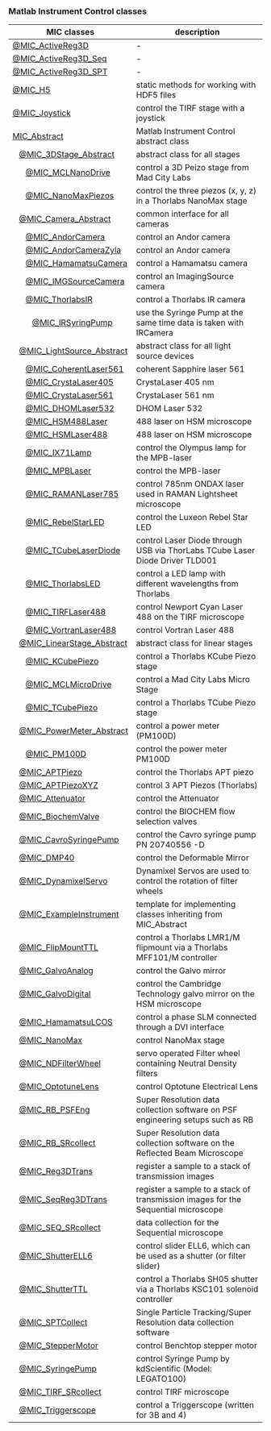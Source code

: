 ### Matlab Instrument Control classes

|**MIC** classes|description|
-------------|---
[@MIC_ActiveReg3D](../@MIC_ActiveReg3D/Documentation/MIC_ActiveReg3D.md) | -
[@MIC_ActiveReg3D_Seq](../@MIC_ActiveReg3D_Seq/Documentation/MIC_ActiveReg3D_Seq.md) | -
[@MIC_ActiveReg3D_SPT](../@MIC_ActiveReg3D_SPT/Documentation/MIC_ActiveReg3D_SPT.md) | -
[@MIC_H5](../@MIC_H5/Documentation/MIC_H5.md) | static methods for working with HDF5 files
[@MIC_Joystick](../@MIC_Joystick/Documentation/MIC_Joystick.md) | control the TIRF stage with a joystick
[MIC_Abstract](../MIC_Abstract.m) | Matlab Instrument Control abstract class
&nbsp;&nbsp;&nbsp;[@MIC_3DStage_Abstract](../@MIC_3DStage_Abstract/Documentation/MIC_3DStage_Abstract.md) | abstract class for all stages
&nbsp;&nbsp;&nbsp;&nbsp;&nbsp;&nbsp;[@MIC_MCLNanoDrive](../@MIC_MCLNanoDrive/Documentation/MIC_MCLNanoDrive.md) | control a 3D Peizo stage from Mad City Labs
&nbsp;&nbsp;&nbsp;&nbsp;&nbsp;&nbsp;[@MIC_NanoMaxPiezos](../@MIC_NanoMaxPiezos/Documentation/MIC_NanoMaxPiezos.md) | control the three piezos (x, y, z) in a Thorlabs NanoMax stage
&nbsp;&nbsp;&nbsp;[@MIC_Camera_Abstract](../@MIC_Camera_Abstract/Documentation/MIC_Camera_Abstract.md) | common interface for all cameras
&nbsp;&nbsp;&nbsp;&nbsp;&nbsp;&nbsp;[@MIC_AndorCamera](../@MIC_AndorCamera/Documentation/MIC_AndorCamera.md) | control an Andor camera
&nbsp;&nbsp;&nbsp;&nbsp;&nbsp;&nbsp;[@MIC_AndorCameraZyla](../@MIC_AndorCameraZyla/Documentation/MIC_AndorCameraZyla.md) | control an Andor camera
&nbsp;&nbsp;&nbsp;&nbsp;&nbsp;&nbsp;[@MIC_HamamatsuCamera](../@MIC_HamamatsuCamera/Documentation/MIC_HamamatsuCamera.md) | control a Hamamatsu camera
&nbsp;&nbsp;&nbsp;&nbsp;&nbsp;&nbsp;[@MIC_IMGSourceCamera](../@MIC_IMGSourceCamera/Documentation/MIC_IMGSourceCamera.md) | control an ImagingSource camera
&nbsp;&nbsp;&nbsp;&nbsp;&nbsp;&nbsp;[@MIC_ThorlabsIR](../@MIC_ThorlabsIR/Documentation/MIC_ThorlabsIR.md) | control a Thorlabs IR camera
&nbsp;&nbsp;&nbsp;&nbsp;&nbsp;&nbsp;&nbsp;&nbsp;&nbsp;[@MIC_IRSyringPump](../@MIC_IRSyringPump/Documentation/MIC_IRSyringPump.md) | use the Syringe Pump at the same time data is taken with IRCamera
&nbsp;&nbsp;&nbsp;[@MIC_LightSource_Abstract](../@MIC_LightSource_Abstract/Documentation/MIC_LightSource_Abstract.md) | abstract class for all light source devices
&nbsp;&nbsp;&nbsp;&nbsp;&nbsp;&nbsp;[@MIC_CoherentLaser561](../@MIC_CoherentLaser561/Documentation/MIC_CoherentLaser561.md) | coherent Sapphire laser 561
&nbsp;&nbsp;&nbsp;&nbsp;&nbsp;&nbsp;[@MIC_CrystaLaser405](../@MIC_CrystaLaser405/Documentation/MIC_CrystaLaser405.md) | CrystaLaser 405 nm
&nbsp;&nbsp;&nbsp;&nbsp;&nbsp;&nbsp;[@MIC_CrystaLaser561](../@MIC_CrystaLaser561/Documentation/MIC_CrystaLaser561.md) | CrystaLaser 561 nm
&nbsp;&nbsp;&nbsp;&nbsp;&nbsp;&nbsp;[@MIC_DHOMLaser532](../@MIC_DHOMLaser532/Documentation/MIC_DHOMLaser532.md) | DHOM Laser 532
&nbsp;&nbsp;&nbsp;&nbsp;&nbsp;&nbsp;[@MIC_HSM488Laser](../@MIC_HSM488Laser/Documentation/MIC_HSM488Laser.md) | 488 laser on HSM microscope
&nbsp;&nbsp;&nbsp;&nbsp;&nbsp;&nbsp;[@MIC_HSMLaser488](../@MIC_HSMLaser488/Documentation/MIC_HSMLaser488.md) | 488 laser on HSM microscope
&nbsp;&nbsp;&nbsp;&nbsp;&nbsp;&nbsp;[@MIC_IX71Lamp](../@MIC_IX71Lamp/Documentation/MIC_IX71Lamp.md) | control the Olympus lamp for the MPB-laser
&nbsp;&nbsp;&nbsp;&nbsp;&nbsp;&nbsp;[@MIC_MPBLaser](../@MIC_MPBLaser/Documentation/MIC_MPBLaser.md) | control the MPB-laser
&nbsp;&nbsp;&nbsp;&nbsp;&nbsp;&nbsp;[@MIC_RAMANLaser785](../@MIC_RAMANLaser785/Documentation/MIC_RAMANLaser785.md) | control 785nm ONDAX laser used in RAMAN Lightsheet microscope
&nbsp;&nbsp;&nbsp;&nbsp;&nbsp;&nbsp;[@MIC_RebelStarLED](../@MIC_RebelStarLED/Documentation/MIC_RebelStarLED.md) | control the Luxeon Rebel Star LED
&nbsp;&nbsp;&nbsp;&nbsp;&nbsp;&nbsp;[@MIC_TCubeLaserDiode](../@MIC_TCubeLaserDiode/Documentation/MIC_TCubeLaserDiode.md) | control Laser Diode through USB via ThorLabs TCube Laser Diode Driver TLD001
&nbsp;&nbsp;&nbsp;&nbsp;&nbsp;&nbsp;[@MIC_ThorlabsLED](../@MIC_ThorlabsLED/Documentation/MIC_ThorlabsLED.md) | control a LED lamp with different wavelengths from Thorlabs
&nbsp;&nbsp;&nbsp;&nbsp;&nbsp;&nbsp;[@MIC_TIRFLaser488](../@MIC_TIRFLaser488/Documentation/MIC_TIRFLaser488.md) | control Newport Cyan Laser 488 on the TIRF microscope
&nbsp;&nbsp;&nbsp;&nbsp;&nbsp;&nbsp;[@MIC_VortranLaser488](../@MIC_VortranLaser488/Documentation/MIC_VortranLaser488.md) | control Vortran Laser 488
&nbsp;&nbsp;&nbsp;[@MIC_LinearStage_Abstract](../@MIC_LinearStage_Abstract/Documentation/MIC_LinearStage_Abstract.md) | abstract class for linear stages
&nbsp;&nbsp;&nbsp;&nbsp;&nbsp;&nbsp;[@MIC_KCubePiezo](../@MIC_KCubePiezo/Documentation/MIC_KCubePiezo.md) | control a Thorlabs KCube Piezo stage
&nbsp;&nbsp;&nbsp;&nbsp;&nbsp;&nbsp;[@MIC_MCLMicroDrive](../@MIC_MCLMicroDrive/Documentation/MIC_MCLMicroDrive.md) | control a Mad City Labs Micro Stage
&nbsp;&nbsp;&nbsp;&nbsp;&nbsp;&nbsp;[@MIC_TCubePiezo](../@MIC_TCubePiezo/Documentation/MIC_TCubePiezo.md) | control a Thorlabs TCube Piezo stage
&nbsp;&nbsp;&nbsp;[@MIC_PowerMeter_Abstract](../@MIC_PowerMeter_Abstract/Documentation/MIC_PowerMeter_Abstract.md) | control a power meter (PM100D)
&nbsp;&nbsp;&nbsp;&nbsp;&nbsp;&nbsp;[@MIC_PM100D](../@MIC_PM100D/Documentation/MIC_PM100D.md) | control the power meter PM100D
&nbsp;&nbsp;&nbsp;[@MIC_APTPiezo](../@MIC_APTPiezo/Documentation/MIC_APTPiezo.md) | control the Thorlabs APT piezo
&nbsp;&nbsp;&nbsp;[@MIC_APTPiezoXYZ](../@MIC_APTPiezoXYZ/Documentation/MIC_APTPiezoXYZ.md) | control 3 APT Piezos (Thorlabs)
&nbsp;&nbsp;&nbsp;[@MIC_Attenuator](../@MIC_Attenuator/Documentation/MIC_Attenuator.md) | control the Attenuator
&nbsp;&nbsp;&nbsp;[@MIC_BiochemValve](../@MIC_BiochemValve/Documentation/MIC_BiochemValve.md) | control the BIOCHEM flow selection valves
&nbsp;&nbsp;&nbsp;[@MIC_CavroSyringePump](../@MIC_CavroSyringePump/Documentation/MIC_CavroSyringePump.md) | control the Cavro syringe pump PN 20740556 -D
&nbsp;&nbsp;&nbsp;[@MIC_DMP40](../@MIC_DMP40/Documentation/MIC_DMP40.md) | control the Deformable Mirror
&nbsp;&nbsp;&nbsp;[@MIC_DynamixelServo](../@MIC_DynamixelServo/Documentation/MIC_DynamixelServo.md) | Dynamixel Servos are used to control the rotation of filter wheels
&nbsp;&nbsp;&nbsp;[@MIC_ExampleInstrument](../@MIC_ExampleInstrument/Documentation/MIC_ExampleInstrument.md) | template for implementing classes inheriting from MIC_Abstract
&nbsp;&nbsp;&nbsp;[@MIC_FlipMountTTL](../@MIC_FlipMountTTL/Documentation/MIC_FlipMountTTL.md) | control a Thorlabs LMR1/M flipmount via a Thorlabs MFF101/M controller
&nbsp;&nbsp;&nbsp;[@MIC_GalvoAnalog](../@MIC_GalvoAnalog/Documentation/MIC_GalvoAnalog.md) | control the Galvo mirror
&nbsp;&nbsp;&nbsp;[@MIC_GalvoDigital](../@MIC_GalvoDigital/Documentation/MIC_GalvoDigital.md) | control the Cambridge Technology galvo mirror on the HSM microscope
&nbsp;&nbsp;&nbsp;[@MIC_HamamatsuLCOS](../@MIC_HamamatsuLCOS/Documentation/MIC_HamamatsuLCOS.md) | control a phase SLM connected through a DVI interface
&nbsp;&nbsp;&nbsp;[@MIC_NanoMax](../@MIC_NanoMax/Documentation/MIC_NanoMax.md) | control NanoMax stage
&nbsp;&nbsp;&nbsp;[@MIC_NDFilterWheel](../@MIC_NDFilterWheel/Documentation/MIC_NDFilterWheel.md) | servo operated Filter wheel containing Neutral Density filters
&nbsp;&nbsp;&nbsp;[@MIC_OptotuneLens](../@MIC_OptotuneLens/Documentation/MIC_OptotuneLens.md) | control Optotune Electrical Lens
&nbsp;&nbsp;&nbsp;[@MIC_RB_PSFEng](../@MIC_RB_PSFEng/Documentation/MIC_RB_PSFEng.md) | Super Resolution data collection software on PSF engineering setups such as RB
&nbsp;&nbsp;&nbsp;[@MIC_RB_SRcollect](../@MIC_RB_SRcollect/Documentation/MIC_RB_SRcollect.md) | Super Resolution data collection software on the Reflected Beam Microscope
&nbsp;&nbsp;&nbsp;[@MIC_Reg3DTrans](../@MIC_Reg3DTrans/Documentation/MIC_Reg3DTrans.md) | register a sample to a stack of transmission images
&nbsp;&nbsp;&nbsp;[@MIC_SeqReg3DTrans](../@MIC_SeqReg3DTrans/Documentation/MIC_SeqReg3DTrans.md) | register a sample to a stack of transmission images for the Sequential microscope
&nbsp;&nbsp;&nbsp;[@MIC_SEQ_SRcollect](../@MIC_SEQ_SRcollect/Documentation/MIC_SEQ_SRcollect.md) | data collection for the Sequential microscope
&nbsp;&nbsp;&nbsp;[@MIC_ShutterELL6](../@MIC_ShutterELL6/Documentation/MIC_ShutterELL6.md) | control slider ELL6, which can be used as a shutter (or filter slider)
&nbsp;&nbsp;&nbsp;[@MIC_ShutterTTL](../@MIC_ShutterTTL/Documentation/MIC_ShutterTTL.md) | control a Thorlabs SH05 shutter via a Thorlabs KSC101 solenoid controller
&nbsp;&nbsp;&nbsp;[@MIC_SPTCollect](../@MIC_SPTCollect/Documentation/MIC_SPTCollect.md) | Single Particle Tracking/Super Resolution data collection software
&nbsp;&nbsp;&nbsp;[@MIC_StepperMotor](../@MIC_StepperMotor/Documentation/MIC_StepperMotor.md) | control Benchtop stepper motor
&nbsp;&nbsp;&nbsp;[@MIC_SyringePump](../@MIC_SyringePump/Documentation/MIC_SyringePump.md) | control Syringe Pump by kdScientific (Model: LEGATO100)
&nbsp;&nbsp;&nbsp;[@MIC_TIRF_SRcollect](../@MIC_TIRF_SRcollect/Documentation/MIC_TIRF_SRcollect.md) | control TIRF microscope
&nbsp;&nbsp;&nbsp;[@MIC_Triggerscope](../@MIC_Triggerscope/Documentation/MIC_Triggerscope.md) | control a Triggerscope (written for 3B and 4)

